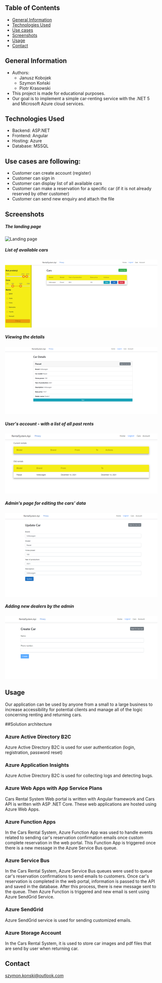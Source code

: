 ﻿## Table of Contents
* [General Information](#general-information)
* [Technologies Used](#technologies-used)
* [Use cases](#use-cases-are-following)
* [Screenshots](#screenshots)
* [Usage](#usage)
* [Contact](#contact)

## General Information
- Authors:
  * Janusz Kobojek
  * Szymon Koński
  * Piotr Krasowski
- This project is made for educational purposes.
- Our goal is to implement a simple car-renting service with the .NET 5 and Microsoft Azure cloud services. 

## Technologies Used
- Backend: ASP.NET
- Frontend: Angular
- Hosting: Azure
- Database: MSSQL

## Use cases are following:
- Customer can create account (register)
- Customer can sign in
- Customer can display list of all available cars
- Customer can make a reservation for a specific car (if it is not already reserved by other customer)
- Customer can send new enquiry and attach the file

## Screenshots
##### The landing page
![Landing page](./Pictures/home.PNG)
##### List of available cars
![List cars](./Pictures/cars.PNG)
##### Viewing the details
![Details](./Pictures/car-details.PNG)
##### User's account - with a list of all past rents
![Account](./Pictures/user-account.PNG)
##### Admin's page for editing the cars' data
![Admin's page](./Pictures/car-edit.PNG)
##### Adding new dealers by the admin
![New dealers](./Pictures/dealer-create.PNG)

## Usage
Our application can be used by anyone from a small to a large business to increase accessibility for potential clients and manage all of the logic concerning renting and returning cars.

##Solution architecture

### Azure Active Directory B2C
Azure Active Directory B2C is used for user authentication (login, registration, password reset)

### Azure Application Insights
Azure Active Directory B2C is used for collecting logs and detecting bugs.

### Azure Web Apps with App Service Plans
Cars Rental System Web portal is written with Angular framework and Cars API is written with ASP .NET Core. These web applications are hosted using Azure Web Apps.

### Azure Function Apps
In the Cars Rental System, Azure Function App was used to handle events related to sending car's reservation confirmation emails once custom complete reservation in the web portal. 
This Function App is triggered once there is a new message in the Azure Service Bus queue.

### Azure Service Bus
In the Cars Rental System, Azure Service Bus queues were used to queue car's reservation confirmations to send emails to customers. 
Once car's reservation is completed in the web portal, information is passed to the API and saved in the database. 
After this process, there is new message sent to the queue. Then Azure Function is triggered and new email is sent using Azure SendGrid Service.

### Azure SendGrid
Azure SendGrid service is used for sending customized emails.

### Azure Storage Account
In the Cars Rental System, it is used to store car images and pdf files that are send by user when returning car.


## Contact

szymon.konski@outlook.com

